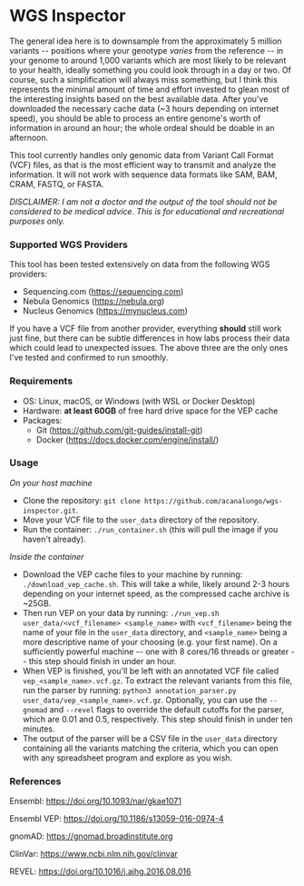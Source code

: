 # WGS Inspector



The general idea here is to downsample from the approximately 5 million variants -- positions where your genotype *varies*
from the reference -- in your genome to around 1,000 variants which are most likely to be relevant to your health, ideally
something you could look through in a day or two. Of course, such a simplification will always miss something, but I think
this represents the minimal amount of time and effort invested to glean most of the interesting insights based on the best 
available data. After you've downloaded the necessary cache data (~3 hours depending on internet speed), you should be 
able to process an entire genome's worth of information in around an hour; the whole ordeal should be doable in an
afternoon.

This tool currently handles only genomic data from Variant Call Format (VCF) files, as that is the most efficient way to
transmit and analyze the information. It will not work with sequence data formats like SAM, BAM, CRAM, FASTQ, or FASTA.

*DISCLAIMER: I am not a doctor and the output of the tool should not be considered to be medical advice. This is for 
educational and recreational purposes only.*

### **Supported WGS Providers**

This tool has been tested extensively on data from the following WGS providers:
- Sequencing.com (https://sequencing.com)
- Nebula Genomics (https://nebula.org)
- Nucleus Genomics (https://mynucleus.com)

If you have a VCF file from another provider, everything **should** still work just fine, but there can be subtle differences in
how labs process their data which could lead to unexpected issues. The above three are the only ones I've tested and
confirmed to run smoothly.

### **Requirements**

- OS: Linux, macOS, or Windows (with WSL or Docker Desktop)
- Hardware: **at least 60GB** of free hard drive space for the VEP cache
- Packages:
  - Git (https://github.com/git-guides/install-git)
  - Docker (https://docs.docker.com/engine/install/)

### **Usage**

*On your host machine*
- Clone the repository: `git clone https://github.com/acanalungo/wgs-inspector.git`.
- Move your VCF file to the `user_data` directory of the repository.
- Run the container: `./run_container.sh` (this will pull the image if you haven't already).

*Inside the container*
- Download the VEP cache files to your machine by running: `./download_vep_cache.sh`. This will take a while,
  likely around 2-3 hours depending on your internet speed, as the compressed cache archive is ~25GB.
- Then run VEP on your data by running: `./run_vep.sh user_data/<vcf_filename> <sample_name>` with `<vcf_filename>`
  being the name of your file in the `user_data` directory, and `<sample_name>` being a more descriptive name of your
  choosing (e.g. your first name). On a sufficiently powerful machine -- one with 8 cores/16 threads or greater -- this
  step should finish in under an hour.
- When VEP is finished, you'll be left with an annotated VCF file called `vep_<sample_name>.vcf.gz`. To extract the
  relevant variants from this file, run the parser by running: `python3 annotation_parser.py user_data/vep_<sample_name>.vcf.gz`.
  Optionally, you can use the `--gnomad` and `--revel` flags to override the default cutoffs for the parser, which
  are 0.01 and 0.5, respectively. This step should finish in under ten minutes.
- The output of the parser will be a CSV file in the `user_data` directory containing all the variants matching the
  criteria, which you can open with any spreadsheet program and explore as you wish.

### **References**

Ensembl: https://doi.org/10.1093/nar/gkae1071

Ensembl VEP: https://doi.org/10.1186/s13059-016-0974-4

gnomAD: https://gnomad.broadinstitute.org

ClinVar: https://www.ncbi.nlm.nih.gov/clinvar

REVEL: https://doi.org/10.1016/j.ajhg.2016.08.016
